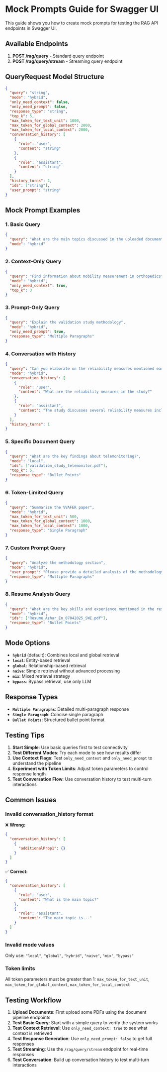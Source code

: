 # Mock Prompts Guide for Swagger UI

This guide shows you how to create mock prompts for testing the RAG API endpoints in Swagger UI.

## Available Endpoints

1. **POST /rag/query** - Standard query endpoint
2. **POST /rag/query/stream** - Streaming query endpoint

## QueryRequest Model Structure

```json
{
  "query": "string",
  "mode": "hybrid",
  "only_need_context": false,
  "only_need_prompt": false,
  "response_type": "string",
  "top_k": 5,
  "max_token_for_text_unit": 1000,
  "max_token_for_global_context": 2000,
  "max_token_for_local_context": 2000,
  "conversation_history": [
    {
      "role": "user",
      "content": "string"
    },
    {
      "role": "assistant", 
      "content": "string"
    }
  ],
  "history_turns": 2,
  "ids": ["string"],
  "user_prompt": "string"
}
```

## Mock Prompt Examples

### 1. Basic Query
```json
{
  "query": "What are the main topics discussed in the uploaded documents?",
  "mode": "hybrid"
}
```

### 2. Context-Only Query
```json
{
  "query": "Find information about mobility measurement in orthopedics",
  "mode": "hybrid",
  "only_need_context": true,
  "top_k": 3
}
```

### 3. Prompt-Only Query
```json
{
  "query": "Explain the validation study methodology",
  "mode": "hybrid",
  "only_need_prompt": true,
  "response_type": "Multiple Paragraphs"
}
```

### 4. Conversation with History
```json
{
  "query": "Can you elaborate on the reliability measures mentioned earlier?",
  "mode": "hybrid",
  "conversation_history": [
    {
      "role": "user",
      "content": "What are the reliability measures in the study?"
    },
    {
      "role": "assistant",
      "content": "The study discusses several reliability measures including test-retest reliability and inter-rater reliability."
    }
  ],
  "history_turns": 1
}
```

### 5. Specific Document Query
```json
{
  "query": "What are the key findings about telemonitoring?",
  "mode": "local",
  "ids": ["validation_study_telemonitor.pdf"],
  "top_k": 5,
  "response_type": "Bullet Points"
}
```

### 6. Token-Limited Query
```json
{
  "query": "Summarize the VVAFER paper",
  "mode": "hybrid",
  "max_token_for_text_unit": 500,
  "max_token_for_global_context": 1000,
  "max_token_for_local_context": 1000,
  "response_type": "Single Paragraph"
}
```

### 7. Custom Prompt Query
```json
{
  "query": "Analyze the methodology section",
  "mode": "hybrid",
  "user_prompt": "Please provide a detailed analysis of the methodology section, focusing on the research design, data collection methods, and statistical analysis approach.",
  "response_type": "Multiple Paragraphs"
}
```

### 8. Resume Analysis Query
```json
{
  "query": "What are the key skills and experience mentioned in the resume?",
  "mode": "hybrid",
  "ids": ["Resume_Azhar_En_07042025_SWE.pdf"],
  "response_type": "Bullet Points"
}
```

## Mode Options

- **`hybrid`** (default): Combines local and global retrieval
- **`local`**: Entity-based retrieval
- **`global`**: Relationship-based retrieval  
- **`naive`**: Simple retrieval without advanced processing
- **`mix`**: Mixed retrieval strategy
- **`bypass`**: Bypass retrieval, use only LLM

## Response Types

- **`Multiple Paragraphs`**: Detailed multi-paragraph response
- **`Single Paragraph`**: Concise single paragraph
- **`Bullet Points`**: Structured bullet point format

## Testing Tips

1. **Start Simple**: Use basic queries first to test connectivity
2. **Test Different Modes**: Try each mode to see how results differ
3. **Use Context Flags**: Test `only_need_context` and `only_need_prompt` to understand the pipeline
4. **Experiment with Token Limits**: Adjust token parameters to control response length
5. **Test Conversation Flow**: Use conversation history to test multi-turn interactions

## Common Issues

### Invalid conversation_history format
❌ **Wrong:**
```json
{
  "conversation_history": [
    {
      "additionalProp1": {}
    }
  ]
}
```

✅ **Correct:**
```json
{
  "conversation_history": [
    {
      "role": "user",
      "content": "What is the main topic?"
    },
    {
      "role": "assistant", 
      "content": "The main topic is..."
    }
  ]
}
```

### Invalid mode values
Only use: `"local"`, `"global"`, `"hybrid"`, `"naive"`, `"mix"`, `"bypass"`

### Token limits
All token parameters must be greater than 1: `max_token_for_text_unit`, `max_token_for_global_context`, `max_token_for_local_context`

## Testing Workflow

1. **Upload Documents**: First upload some PDFs using the document pipeline endpoints
2. **Test Basic Query**: Start with a simple query to verify the system works
3. **Test Context Retrieval**: Use `only_need_context: true` to see what context is retrieved
4. **Test Response Generation**: Use `only_need_prompt: false` to get full responses
5. **Test Streaming**: Use the `/rag/query/stream` endpoint for real-time responses
6. **Test Conversation**: Build up conversation history to test multi-turn interactions 